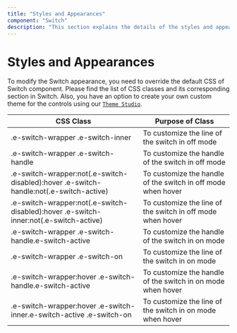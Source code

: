 ```yaml
---
title: "Styles and Appearances"
component: "Switch"
description: "This section explains the details of the styles and appearances of the ASP.NET MVC Switch"
---
```


# Styles and Appearances

To modify the Switch appearance, you need to override the default CSS of Switch component. Please find the list of CSS classes and its corresponding section in Switch. Also, you have an option to create your own custom theme for the controls using our [`Theme Studio`](https://ej2.syncfusion.com/themestudio/?theme=material).

CSS Class | Purpose of Class
-----|-----
|.e-switch-wrapper .e-switch-inner|To customize the line of the switch in off mode
|.e-switch-wrapper .e-switch-handle|To customize the handle of the switch in off mode
|.e-switch-wrapper:not(.e-switch-disabled):hover .e-switch-handle:not(.e-switch-active)|To customize the handle of the switch in off mode when hover
|.e-switch-wrapper:not(.e-switch-disabled):hover .e-switch-inner:not(.e-switch-active)|To customize the line of the switch in off mode when hover
|.e-switch-wrapper .e-switch-handle.e-switch-active|To customize the handle of the switch in on mode
|.e-switch-wrapper .e-switch-on|To customize the line of the switch in on mode
|.e-switch-wrapper:hover .e-switch-handle.e-switch-active|To customize the handle of the switch in on mode when hover
|.e-switch-wrapper:hover .e-switch-inner.e-switch-active .e-switch-on|To customize the line of the switch in on mode when hover
